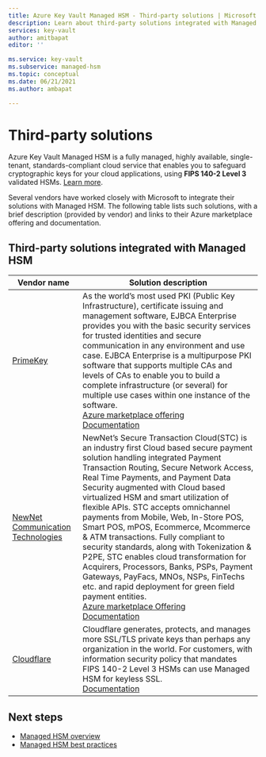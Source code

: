 ```yaml
---
title: Azure Key Vault Managed HSM - Third-party solutions | Microsoft Docs
description: Learn about third-party solutions integrated with Managed HSM.
services: key-vault
author: amitbapat
editor: ''

ms.service: key-vault
ms.subservice: managed-hsm
ms.topic: conceptual
ms.date: 06/21/2021
ms.author: ambapat

---
```


# Third-party solutions

Azure Key Vault Managed HSM is a fully managed, highly available, single-tenant, standards-compliant cloud service that enables you to safeguard cryptographic keys for your cloud applications, using **FIPS  140-2 Level 3** validated HSMs. [Learn more](overview.md).

Several vendors have worked closely with Microsoft to integrate their solutions with Managed HSM. The following table lists such solutions, with a brief description (provided by vendor) and links to their Azure marketplace offering and documentation.


## Third-party solutions integrated with Managed HSM

| Vendor name | Solution description |
|-------------|-------------------------------------------------|
|[PrimeKey](https://www.primekey.com)|As the world’s most used PKI (Public Key Infrastructure), certificate issuing and management software, EJBCA Enterprise provides you with the basic security services for trusted identities and secure communication in any environment and use case. EJBCA Enterprise is a multipurpose PKI software that supports multiple CAs and levels of CAs to enable you to build a complete infrastructure (or several) for multiple use cases within one instance of the software.<br>[Azure marketplace offering](https://azuremarketplace.microsoft.com/marketplace/apps/primekey.ejbca_enterprise_cloud_2)<br/>[Documentation]()|
|[NewNet Communication Technologies](https://newnet.com/)|NewNet’s Secure Transaction Cloud(STC) is an industry first Cloud based secure payment solution handling integrated Payment Transaction Routing, Secure Network Access, Real Time Payments, and Payment Data Security augmented with Cloud based virtualized HSM and smart utilization of flexible APIs. STC accepts omnichannel payments from Mobile, Web, In-Store POS, Smart POS, mPOS, Ecommerce, Mcommerce & ATM transactions. Fully compliant to security standards, along with Tokenization & P2PE, STC enables cloud transformation for Acquirers, Processors, Banks, PSPs, Payment Gateways, PayFacs, MNOs, NSPs, FinTechs etc. and rapid deployment for green field payment entities.<br/>[Azure marketplace Offering](https://azuremarketplace.microsoft.com/marketplace/apps/newnetcommunicationtechnologies1589991852134.secure_transaction_cloud?tab=overview)<br/>[Documentation](https://newnet.com/business-units/secure-transactions/products/secure-transaction-cloud-stc/)|
|[Cloudflare](https://cloudflare.com)|Cloudflare generates, protects, and manages more SSL/TLS private keys than perhaps any organization in the world. For customers, with information security policy that mandates FIPS 140-2 Level 3 HSMs can use Managed HSM for keyless SSL.<br>[Documentation](https://blog.cloudflare.com/keyless-ssl-supports-fips-140-2-l3-hsm/#end-to-end-example-microsoft-azure-managed-hsm)

## Next steps
* [Managed HSM overview](overview.md)
* [Managed HSM best practices](best-practices.md)

